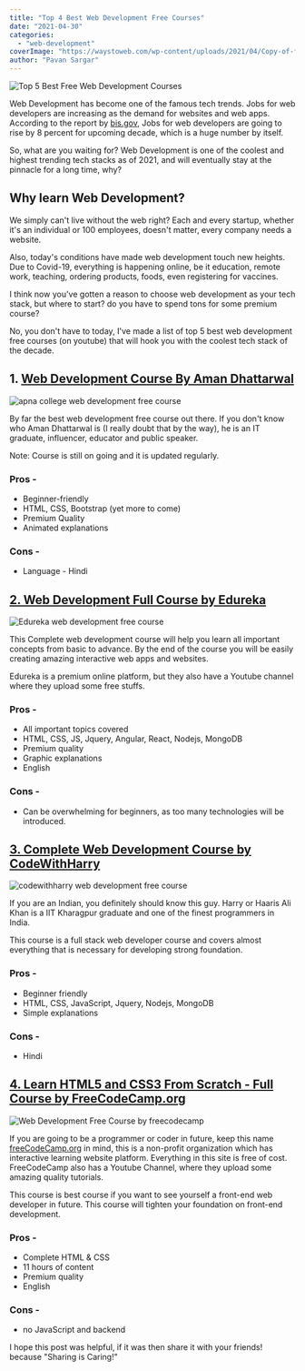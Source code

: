 ```yaml
---
title: "Top 4 Best Web Development Free Courses"
date: "2021-04-30"
categories: 
  - "web-development"
coverImage: "https://waystoweb.com/wp-content/uploads/2021/04/Copy-of-for-thumbnail.png"
author: "Pavan Sargar"
---
```


![Top 5 Best Free Web Development Courses](https://waystoweb.com/wp-content/uploads/2021/04/Copy-of-for-thumbnail.png)

Web Development has become one of the famous tech trends. Jobs for web developers are increasing as the demand for websites and web apps. According to the report by [bis.gov](https://www.google.com/url?sa=t&rct=j&q=&esrc=s&source=web&cd=&cad=rja&uact=8&ved=2ahUKEwixm_-7hqbwAhVWeH0KHUtaCxcQFjAAegQIAxAD&url=https%3A%2F%2Fwww.bls.gov%2Fooh%2Fcomputer-and-information-technology%2Fweb-developers.htm&usg=AOvVaw0WrJ1oVZbbWYeG1G2elQJL), Jobs for web developers are going to rise by 8 percent for upcoming decade, which is a huge number by itself.

So, what are you waiting for? Web Development is one of the coolest and highest trending tech stacks as of 2021, and will eventually stay at the pinnacle for a long time, why?

## Why learn Web Development?

We simply can't live without the web right? Each and every startup, whether it's an individual or 100 employees, doesn't matter, every company needs a website.

Also, today's conditions have made web development touch new heights. Due to Covid-19, everything is happening online, be it education, remote work, teaching, ordering products, foods, even registering for vaccines.

I think now you've gotten a reason to choose web development as your tech stack, but where to start? do you have to spend tons for some premium course?

No, you don't have to today, I've made a list of top 5 best web development free courses (on youtube) that will hook you with the coolest tech stack of the decade.

## 1\. [Web Development Course By Aman Dhattarwal](https://www.youtube.com/watch?v=l1EssrLxt7E&list=PLfqMhTWNBTe3H6c9OGXb5_6wcc1Mca52n)

![apna college web development free course](https://waystoweb.com/wp-content/uploads/2021/04/apna-college-web-development-1536x740.jpg)

By far the best web development free course out there. If you don't know who Aman Dhattarwal is (I really doubt that by the way), he is an IT graduate, influencer, educator and public speaker.

Note: Course is still on going and it is updated regularly.

### Pros -

- Beginner-friendly
- HTML, CSS, Bootstrap (yet more to come)
- Premium Quality
- Animated explanations

### Cons -

- Language - Hindi

## [2\. Web Development Full Course by Edureka](https://www.youtube.com/watch?v=Q33KBiDriJY "Edureka")

![Edureka web development free course](https://waystoweb.com/wp-content/uploads/2021/04/edureka-web-development.jpg)

This Complete web development course will help you learn all important concepts from basic to advance. By the end of the course you will be easily creating amazing interactive web apps and websites.

Edureka is a premium online platform, but they also have a Youtube channel where they upload some free stuffs.

### Pros -

- All important topics covered
- HTML, CSS, JS, Jquery, Angular, React, Nodejs, MongoDB
- Premium quality
- Graphic explanations
- English

### Cons -

- Can be overwhelming for beginners, as too many technologies will be introduced.

## [3\. Complete Web Development Course by CodeWithHarry](https://www.youtube.com/watch?v=6mbwJ2xhgzM&list=PLu0W_9lII9agiCUZYRsvtGTXdxkzPyItg "CodeWithHarry")

![codewithharry web development free course](https://waystoweb.com/wp-content/uploads/2021/04/code-with-harry-web-development.jpg)

If you are an Indian, you definitely should know this guy. Harry or Haaris Ali Khan is a IIT Kharagpur graduate and one of the finest programmers in India.

This course is a full stack web developer course and covers almost everything that is necessary for developing strong foundation.

### Pros -

- Beginner friendly
- HTML, CSS, JavaScript, Jquery, Nodejs, MongoDB
- Simple explanations

### Cons -

- Hindi

## [4\. Learn HTML5 and CSS3 From Scratch - Full Course by FreeCodeCamp.org](https://www.youtube.com/watch?v=mU6anWqZJcc "freeCodeCamp")

![Web Development Free Course by freecodecamp](https://waystoweb.com/wp-content/uploads/2021/04/free-code-camp-html-css.jpg)

If you are going to be a programmer or coder in future, keep this name [freeCodeCamp.org](https://www.google.com/url?sa=t&rct=j&q=&esrc=s&source=web&cd=&cad=rja&uact=8&ved=2ahUKEwjV5aqptqbwAhUN83MBHbSAABoQ-TAoADAsegQIaxAB&url=https%3A%2F%2Fwww.freecodecamp.org%2F&usg=AOvVaw2O9Sbs3zh9NHmRpWZrEZt-) in mind, this is a non-profit organization which has interactive learning website platform. Everything in this site is free of cost. FreeCodeCamp also has a Youtube Channel, where they upload some amazing quality tutorials.

This course is best course if you want to see yourself a front-end web developer in future. This course will tighten your foundation on front-end development.

### Pros -

- Complete HTML & CSS
- 11 hours of content
- Premium quality
- English

### Cons -

- no JavaScript and backend

I hope this post was helpful, if it was then share it with your friends! because "Sharing is Caring!"